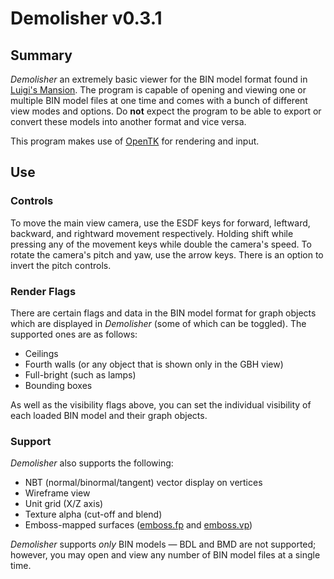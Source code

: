﻿# Demolisher v0.3.1

## Summary

_Demolisher_ an extremely basic viewer for the BIN model format found in [Luigi's Mansion](http://en.wikipedia.org/wiki/Luigi%27s_Mansion).
The program is capable of opening and viewing one or multiple BIN model files at one time and comes with a bunch of different view modes and options.
Do **not** expect the program to be able to export or convert these models into another format and vice versa.

This program makes use of [OpenTK](http://www.opentk.com) for rendering and input.

## Use

### Controls

To move the main view camera, use the ESDF keys for forward, leftward, backward, and rightward movement respectively.
Holding shift while pressing any of the movement keys while double the camera's speed.
To rotate the camera's pitch and yaw, use the arrow keys.
There is an option to invert the pitch controls.

### Render Flags

There are certain flags and data in the BIN model format for graph objects which are displayed in _Demolisher_ (some of which can be toggled).
The supported ones are as follows:

- Ceilings
- Fourth walls (or any object that is shown only in the GBH view)
- Full-bright (such as lamps)
- Bounding boxes

As well as the visibility flags above, you can set the individual visibility of each loaded BIN model and their graph objects.

### Support

_Demolisher_ also supports the following:

- NBT (normal/binormal/tangent) vector display on vertices
- Wireframe view
- Unit grid (X/Z axis)
- Texture alpha (cut-off and blend)
- Emboss-mapped surfaces ([emboss.fp](https://github.com/arookas/Demolisher/blob/master/Shaders/emboss.fp) and [emboss.vp](https://github.com/arookas/Demolisher/blob/master/Shaders/emboss.vp))

_Demolisher_ supports _only_ BIN models — BDL and BMD are not supported; however, you may open and view any number of BIN model files at a single time.
